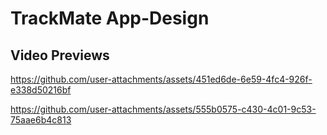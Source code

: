 # TrackMate App-Design

## Video Previews


https://github.com/user-attachments/assets/451ed6de-6e59-4fc4-926f-e338d50216bf


https://github.com/user-attachments/assets/555b0575-c430-4c01-9c53-75aae6b4c813



